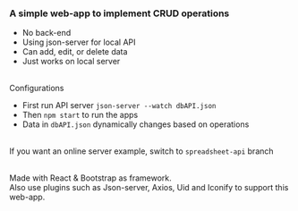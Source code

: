 ### A simple web-app to implement CRUD operations
- No back-end
- Using json-server for local API
- Can add, edit, or delete data
- Just works on local server

\
Configurations
- First run API server `json-server --watch dbAPI.json`
- Then `npm start` to run the apps
- Data in `dbAPI.json` dynamically changes based on operations

\
If you want an online server example, switch to `spreadsheet-api` branch

\
Made with React & Bootstrap as framework.\
Also use plugins such as Json-server, Axios, Uid and Iconify to support this web-app.
